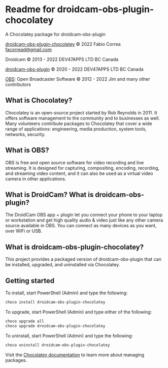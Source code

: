# Readme for droidcam-obs-plugin-chocolatey

A Chocolatey package for droidcam-obs-plugin

[droidcam-obs-plugin-chocolatey] © 2022 Fabio Correa facorread@gmail.com

Droidcam © 2013 - 2022 DEV47APPS LTD BC Canada

[droidcam-obs-plugin] © 2020 - 2022 DEV47APPS LTD BC Canada

[OBS]: Open Broadcaster Software © 2012 - 2022 Jim and many other contributors

## What is Chocolatey?

Chocolatey is an open-source project started by Rob Reynolds in 2011. It offers software management to the community and to businesses as well. Many volunteers contribute packages to Chocolatey that cover a wide range of applications: engineering, media production, system tools, networks, security.

## What is OBS?

OBS is free and open source software for video recording and live streaming. It is designed for capturing, compositing, encoding, recording, and streaming video content, and it can also be used as a virtual video camera in other applications.

## What is DroidCam? What is droidcam-obs-plugin?

The DroidCam OBS app + plugin let you connect your phone to your laptop or workstation and get high quality audio & video just like any other camera source available in OBS. You can connect as many devices as you want, over WiFi or USB. 

## What is droidcam-obs-plugin-chocolatey?

This project provides a packaged version of droidcam-obs-plugin that can be installed, upgraded, and uninstalled via Chocolatey.

## Getting started

To install, start PowerShell (Admin) and type the following:

```powershell
choco install droidcam-obs-plugin-chocolatey
```

To upgrade, start PowerShell (Admin) and type either of the following:

```powershell
choco upgrade all
choco upgrade droidcam-obs-plugin-chocolatey
```

To uninstall, start PowerShell (Admin) and type the following:

```powershell
choco uninstall droidcam-obs-plugin-chocolatey
```

Visit the [Chocolatey documentation] to learn more about managing packages.

[Chocolatey documentation]:https://docs.chocolatey.org/en-us/choco/commands/
[droidcam-obs-plugin]:https://www.dev47apps.com/obs/#plugin
[droidcam-obs-plugin-chocolatey]:https://community.chocolatey.org/packages/droidcam-obs-plugin
[OBS]:https://obsproject.com/
